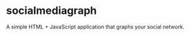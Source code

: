socialmediagraph
================

A simple HTML + JavaScript application that graphs your social network.
